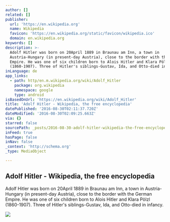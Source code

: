 ```yaml
---
author: []
related: []
publisher:
  url: 'https://en.wikipedia.org'
  name: Wikipedia
  favicon: 'https://en.wikipedia.org/static/favicon/wikipedia.ico'
  domain: en.wikipedia.org
keywords: []
description: >-
  Adolf Hitler was born on 20April 1889 in Braunau am Inn, a town in
  Austria-Hungary (in present-day Austria), close to the border with the German
  Empire. He was one of six children born to Alois Hitler and Klara Pölzl
  (1860-1907). Three of Hitler's siblings-Gustav, Ida, and Otto-died in infancy.
inLanguage: de
app_links:
  - path: http/en.m.wikipedia.org/wiki/Adolf_Hitler
    package: org.wikipedia
    namespace: google
    type: android
isBasedOnUrl: 'https://en.wikipedia.org/wiki/Adolf_Hitler'
title: 'Adolf Hitler - Wikipedia, the free encyclopedia'
datePublished: '2016-08-30T02:11:37.720Z'
dateModified: '2016-08-30T02:09:25.663Z'
via: {}
starred: false
sourcePath: _posts/2016-08-30-adolf-hitler-wikipedia-the-free-encyclopedia.md
inFeed: true
hasPage: false
inNav: false
_context: 'http://schema.org'
_type: MediaObject

---
```

<article style=""><h1>Adolf Hitler - Wikipedia, the free encyclopedia</h1><p>Adolf Hitler was born on 20April 1889 in Braunau am Inn, a town in Austria-Hungary (in present-day Austria), close to the border with the German Empire. He was one of six children born to Alois Hitler and Klara Pölzl (1860-1907). Three of Hitler's siblings-Gustav, Ida, and Otto-died in infancy.</p><img src="https://upload.wikimedia.org/wikipedia/commons/thumb/a/ab/Bundesarchiv_Bild_183-H1216-0500-002%2C_Adolf_Hitler.jpg/220px-Bundesarchiv_Bild_183-H1216-0500-002%2C_Adolf_Hitler.jpg" /></article>